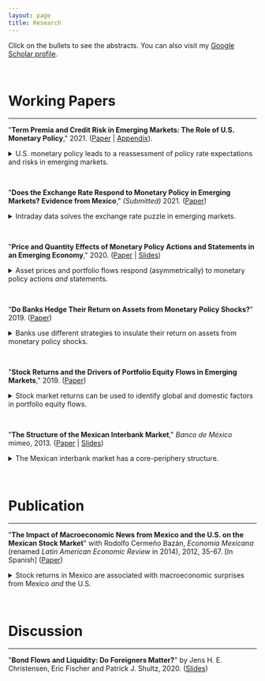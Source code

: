 ```yaml
---
layout: page
title: Research
---
```


Click on the bullets to see the abstracts. You can also visit my [Google Scholar profile](https://scholar.google.com/citations?user=psWsSL0AAAAJ&hl=en "Google Scholar - Pavel Solís").

&nbsp;

# Working Papers

---

"**Term Premia and Credit Risk in Emerging Markets: The Role of U.S. Monetary Policy**," 2021. ([Paper](/files/research/EMYields.pdf) &#124; [Appendix](/files/research/EMYieldsAppendix.pdf)). <!-- (http://www.econ2.jhu.edu/jobmarket/2020/SolisMP/JobPaper/JobPaperSolisMP.pdf)-->

<details>
  
  <summary> U.S. monetary policy leads to a reassessment of policy rate expectations and risks in emerging markets. </summary>

&nbsp;

  <b><i>Abstract:</i></b> This paper documents the channels through which U.S. monetary policy impacts the sovereign bond yields of emerging markets.
	Traditional decompositions of sovereign yields are not suitable for emerging markets because they rely on a default-free assumption. Instead, I decompose the yields of 15 emerging markets into average expected future short-term interest rates, a term premium and compensation for credit risk. I use this decomposition to analyze the transmission channels of U.S. monetary policy surprises identified with intraday data. I find that the response of emerging market yields to target, forward guidance and asset purchase surprises is economically significant, yet delayed over days. In addition, unanticipated U.S. monetary policy decisions lead to a reassessment of policy rate expectations and a repricing of interest and credit risks in emerging markets. Finally, U.S. unconventional monetary policies limit the monetary autonomy of emerging markets along their yield curves.

&nbsp;
</details>

&nbsp;

"**Does the Exchange Rate Respond to Monetary Policy in Emerging Markets? Evidence from Mexico**," *(Submitted)* 2021. ([Paper](/files/research/FXpuzzle.pdf)) <!--(http://www.econ2.jhu.edu/jobmarket/2020/SolisMP/OtherThesisPapers/FXpuzzleSolisMP.pdf)-->

<details>
  <summary> Intraday data solves the exchange rate puzzle in emerging markets. </summary>

&nbsp;

  <b><i>Abstract:</i></b> This paper addresses the exchange rate puzzle in emerging markets. 
	While monetary policy in advanced economies exerts a strong impact on exchange rates, existing evidence for emerging markets shows that the response is small, nonexistent or inconsistent with standard open economy models. I use a new dataset of intraday changes in asset prices around policy events to estimate the impact of monetary policy on the exchange rate and the yield curve in Mexico. I find that an unanticipated increase in the policy rate appreciates the currency and flattens the yield curve, in line with the evidence for advanced economies. Comparing intraday and daily changes in asset prices reveals that, unlike the yield curve, the response of the exchange rate is sensitive to data frequency as it is only perceived using intraday data. I show that the puzzle is the result of wide event windows when measuring changes in the exchange rate with daily data, giving rise to a standard omitted variable bias.

&nbsp;
</details>

&nbsp;

"**Price and Quantity Effects of Monetary Policy Actions and Statements in an Emerging Economy**," 2020. ([Paper](http://www.econ2.jhu.edu/jobmarket/2020/SolisMP/OtherThesisPapers/MXmpSolisMP.pdf) &#124; [Slides](/files/research/MXmpSlides.pdf)) <!--(/files/research/MXmp.pdf)-->

<details>
  
  <summary> Asset prices and portfolio flows respond (asymmetrically) to monetary policy actions <i>and</i> statements. </summary>

&nbsp;

  <b><i>Abstract:</i></b> This paper studies the effects of monetary policy actions and statements on the exchange rate, the yield curve and portfolio flows in a representative emerging economy. I use a new dataset of intraday changes in asset prices around monetary policy announcements in Mexico to identify exogenous monetary policy surprises. I show that unanticipated changes in both the policy rate and statements significantly impact asset prices and portfolio flows. Therefore, even though the policy rate has not been constrained by the effective lower bound, the central bank has the ability to alter policy rate expectations via statements, influencing long-term bond yields and portfolio flows but not the currency; the exchange rate only reacts to surprises in the current policy rate. Moreover, the response of asset prices and portfolio flows is asymmetric. For instance, the exchange rate does not respond to target easing surprises, while bond yields respond more to them than to target tightening surprises.

&nbsp;
</details>

&nbsp;

"**Do Banks Hedge Their Return on Assets from Monetary Policy Shocks?**" 2019. ([Paper](/files/research/MXroa.pdf))

<details>
  
  <summary> Banks use different strategies to insulate their return on assets from monetary policy shocks. </summary>

&nbsp;

  <b><i>Abstract:</i></b> Using bank-level data from Mexico, this paper shows that banks insulate their return on assets (ROA) from monetary policy changes using different strategies. The ROA components of some banks are insensitive to changes in monetary policy, especially their net interest margin (NIM) since they match their interest income and expenses. Meanwhile, other banks offset changes in their NIM with other ROA components. The strategy implemented depends on the charter (domestic or foreign) and business model. For example, the largest banks do not match their interest income and expenses. Subsidiaries of foreign banks, however, are closer to matching than domestic banks.

&nbsp;
</details>

&nbsp;


"**Stock Returns and the Drivers of Portfolio Equity Flows in Emerging Markets**," 2019. ([Paper](/files/research/EMReturnsFlows.pdf))

<details>
  <summary> Stock market returns can be used to identify global and domestic factors in portfolio equity flows. </summary>

&nbsp;

  <b><i>Abstract:</i></b> This paper uses stock market returns to identify common (global) and idiosyncratic (domestic) factors in the portfolio equity inflows of emerging markets. The analysis covers 16 emerging markets from 1999 to 2015. A portfolio allocation model guides the identification strategy in vector autoregression models. The evidence is consistent with the predictions of the model. I find that global shocks mainly drive portfolio equity inflows, whereas global and domestic shocks drive stock market returns.

&nbsp;
</details>

<!--
<img align="left" width="300" height="150" src="/files/research/RetFlwFigA.png" alt="Decomposition of Inflows">
<img align="rigt" width="300" height="150" src="/files/research/RetFlwFigB.png" alt="Decomposition of Total Returns">
-->

<!--
<hr style="width:20%">
hr {
width: 50%;
margin-left: auto;
margin-right: auto;
}
-->

&nbsp;

"**The Structure of the Mexican Interbank Market**," *Banco de México* mimeo, 2013. ([Paper](/files/research/MXTiering.pdf) &#124; [Slides](/files/research/MXTieringSlides.pdf))

<details>
  <summary> The Mexican interbank market has a core-periphery structure. </summary>

&nbsp;

  <b><i>Abstract:</i></b> This paper provides evidence that the Mexican interbank market is tiered. I fit the core-periphery model developed by Craig and von Peter (2010) to 157 daily networks (from January 3 to August 15, 2011) of bilateral exposures (aggregated and disaggregated) between 41 commercial banks and 6 development banks. The main findings are (i) the core-periphery model provides a better fit to the Mexican interbank market than random networks, that is there are money center banks that intermediate with the rest of the banks in the market, (ii) the size and the composition of this group of banks is remarkably stable over time for aggregated (and some disaggregated) networks, (iii) the relations (borrowing and lending) between banks in the core and the periphery are asymmetric. The results are robust and significant.

&nbsp;
</details>

<!--
<img align="left" width="300" height="150" src="/files/research/TieringFigA.png" alt="Links within and between tiers">
<img align="rigt" width="300" height="150" src="/files/research/TieringFigB.png" alt="Core-periphery network">
-->

&nbsp;

# Publication

---

"**The Impact of Macroeconomic News from Mexico and the U.S. on the Mexican Stock Market**" with Rodolfo Cermeño Bazán, *Economía Mexicana* (renamed *Latin American Economic Review* in 2014), 2012, 35-67. [In Spanish] ([Paper](http://www.economiamexicana.cide.edu/num_anteriores/XXI-1/02_EM_Impacto%20de%20sorpresas(35-67).pdf)) <!-- Abstract -->

<details>
  <summary> Stock returns in Mexico are associated with macroeconomic surprises from Mexico <i>and</i> the U.S. </summary>

&nbsp;

  <b><i>Abstract:</i></b> This paper studies the relationship between the arrival of macroeconomic news and the Mexican stock market. We use GARCH models to examine the reaction of daily excess returns of stock prices to surprises in Mexican and U.S. macroeconomic releases from 2003 to 2008. We find that the dynamics of daily returns in the Mexican stock market are linked to the arrival of new information on macroeconomic fundamentals from both Mexico and the U.S.

&nbsp;
</details>

<!--
<img align="middle" width="300" height="150" src="/files/research/VolMacroNewsFigA.png" alt="Volatility and U.S. Macroeconomic News">
-->

&nbsp;

# Discussion

---

"**Bond Flows and Liquidity: Do Foreigners Matter?**" by Jens H. E. Christensen, Eric Fischer and Patrick J. Shultz, 2020. ([Slides](/files/research/CFS_Discussion.pdf))

&nbsp; 
